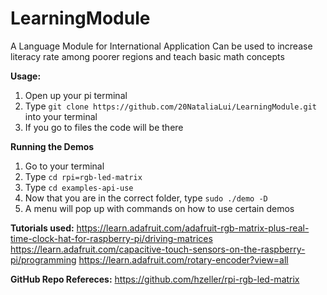 # LearningModule
A Language Module for International Application
Can be used to increase literacy rate among poorer regions and teach basic math concepts

**Usage:**
1. Open up your pi terminal 
2. Type `git clone https://github.com/20NataliaLui/LearningModule.git` into your terminal
3. If you go to files the code will be there

**Running the Demos**
1. Go to your terminal
2. Type `cd rpi=rgb-led-matrix`
3. Type `cd examples-api-use`
4. Now that you are in the correct folder, type `sudo ./demo -D`
5. A menu will pop up with commands on how to use certain demos


**Tutorials used:**
https://learn.adafruit.com/adafruit-rgb-matrix-plus-real-time-clock-hat-for-raspberry-pi/driving-matrices
https://learn.adafruit.com/capacitive-touch-sensors-on-the-raspberry-pi/programming
https://learn.adafruit.com/rotary-encoder?view=all

**GitHub Repo Refereces:**
https://github.com/hzeller/rpi-rgb-led-matrix
